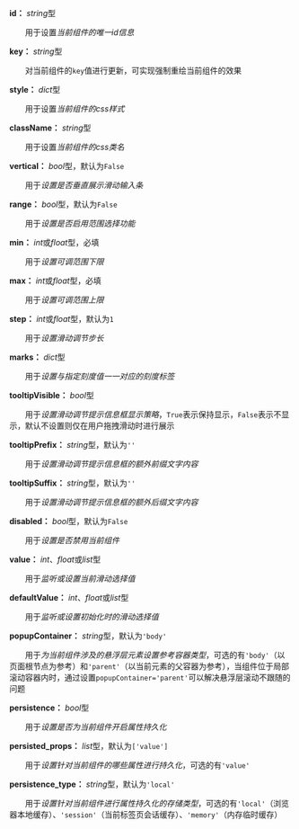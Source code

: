 **id：** *string*型

　　用于设置*当前组件的唯一id信息*

**key：** *string*型

　　对当前组件的`key`值进行更新，可实现强制重绘当前组件的效果

**style：** *dict*型

　　用于设置*当前组件的css样式*

**className：** *string*型

　　用于设置*当前组件的css类名*

**vertical：** *bool*型，默认为`False`

　　用于*设置是否垂直展示滑动输入条*

**range：** *bool*型，默认为`False`

　　用于*设置是否启用范围选择功能*

**min：** *int*或*float*型，必填

　　用于*设置可调范围下限*

**max：** *int*或*float*型，必填

　　用于*设置可调范围上限*

**step：** *int*或*float*型，默认为`1`

　　用于*设置滑动调节步长*

**marks：** *dict*型

　　用于*设置与指定刻度值一一对应的刻度标签*

**tooltipVisible：** *bool*型

　　用于*设置滑动调节提示信息框显示策略*，`True`表示保持显示，`False`表示不显示，默认不设置则仅在用户拖拽滑动时进行展示

**tooltipPrefix：** *string*型，默认为`''`

　　用于*设置滑动调节提示信息框的额外前缀文字内容*

**tooltipSuffix：** *string*型，默认为`''`

　　用于*设置滑动调节提示信息框的额外后缀文字内容*

**disabled：** *bool*型，默认为`False`

　　用于*设置是否禁用当前组件*

**value：** *int*、*float*或*list*型

　　用于*监听或设置当前滑动选择值*

**defaultValue：** *int*、*float*或*list*型

　　用于*监听或设置初始化时的滑动选择值*

**popupContainer：** *string*型，默认为`'body'`

　　用于*为当前组件涉及的悬浮层元素设置参考容器类型*，可选的有`'body'`（以页面根节点为参考）和`'parent'`（以当前元素的父容器为参考），当组件位于局部滚动容器内时，通过设置`popupContainer='parent'`可以解决悬浮层滚动不跟随的问题

**persistence：** *bool*型

　　用于*设置是否为当前组件开启属性持久化*

**persisted_props：** *list*型，默认为`['value']`

　　用于*设置针对当前组件的哪些属性进行持久化*，可选的有`'value'`

**persistence_type：** *string*型，默认为`'local'`

　　用于*设置针对当前组件进行属性持久化的存储类型*，可选的有`'local'`（浏览器本地缓存）、`'session'`（当前标签页会话缓存）、`'memory'`（内存临时缓存）